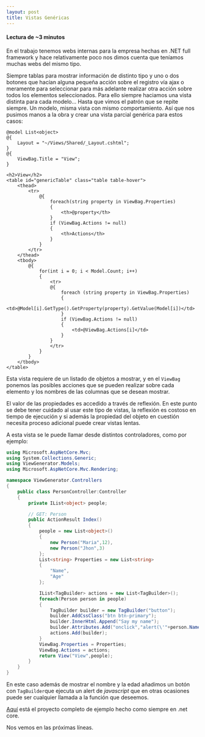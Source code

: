```yaml
---
layout: post
title: Vistas Genéricas
---
```


#### Lectura de ~3 minutos

En el trabajo tenemos webs internas para la empresa hechas en .NET full framework y hace relativamente poco nos dimos cuenta que teníamos muchas webs del mismo tipo.

Siempre tablas para mostrar información de distinto tipo y uno o dos botones que hacían alguna pequeña acción sobre el registro vía ajax o meramente para seleccionar para más adelante realizar otra acción sobre todos los elementos seleccionados. Para ello siempre haciamos una vista distinta para cada modelo... Hasta que vimos el patrón que se repite siempre. Un modelo, misma vista con mismo comportamiento. Así que nos pusimos manos a la obra y crear una vista parcial genérica para estos casos:

```
@model List<object>
@{
    Layout = "~/Views/Shared/_Layout.cshtml";
}
@{
    ViewBag.Title = "View";
}

<h2>View</h2>
<table id="genericTable" class="table table-hover">
    <thead>
        <tr>
            @{
                foreach(string property in ViewBag.Properties)
                {
                    <th>@property</th>
                }
                if (ViewBag.Actions != null)
                {
                    <th>Actions</th>
                }
            }
        </tr>
    </thead>
    <tbody>
        @{
            for(int i = 0; i < Model.Count; i++)
            {
                <tr>
                @{
                    foreach (string property in ViewBag.Properties)
                    {
                        <td>@Model[i].GetType().GetProperty(property).GetValue(Model[i])</td>
                    }
                    if (ViewBag.Actions != null)
                    {
                        <td>@ViewBag.Actions[i]</td>
                    }
                }
                </tr>
            }
        }
    </tbody>
</table>
```

Esta vista requiere de un listado de objetos a mostrar, y en el `ViewBag` ponemos las posibles acciones que se pueden realizar sobre cada elemento y los nombres de las columnas que se desean mostrar.

El valor de las propiedades es accedido a través de reflexión. En este punto se debe tener cuidado al usar este tipo de vistas, la reflexión es costoso en tiempo de ejecución y si además la propiedad del objeto en cuestión necesita proceso adicional puede crear vistas lentas.

A esta vista se le puede llamar desde distintos controladores, como por ejemplo:

```cs
using Microsoft.AspNetCore.Mvc;
using System.Collections.Generic;
using ViewGenerator.Models;
using Microsoft.AspNetCore.Mvc.Rendering;

namespace ViewGenerator.Controllers
{
    public class PersonController:Controller
    {
        private IList<object> people;

        // GET: Person
        public ActionResult Index()
        {
            people = new List<object>()
            {
                new Person("Maria",12),
                new Person("Jhon",3)
            };
            List<string> Properties = new List<string>
            {
                "Name",
                "Age"
            };

            IList<TagBuilder> actions = new List<TagBuilder>();
            foreach(Person person in people)
            {
                TagBuilder builder = new TagBuilder("button");
                builder.AddCssClass("btn btn-primary");
                builder.InnerHtml.Append("Say my name");
                builder.Attributes.Add("onclick","alert(\'"+person.Name+"\')");
                actions.Add(builder);
            }
            ViewBag.Properties = Properties;
            ViewBag.Actions = actions;
            return View("View",people);
        }
    }
}
```

En este caso además de mostrar el nombre y la edad añadimos un botón con `TagBuilder`que ejecuta un alert de *javascript* que en otras ocasiones puede ser cualquier llamada a la función que deseemos.

[Aquí](https://github.com/44r0n/GenericView.git) está el proyecto completo de ejemplo hecho como siempre en .net core.

Nos vemos en las próximas líneas.
